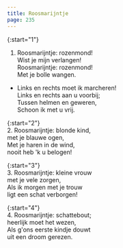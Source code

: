 ```yaml
---
title: Roosmarijntje
page: 235
---  
```



{:start="1"}  
1. Roosmarijntje: rozenmond!  
Wist je mijn verlangen!  
Roosmarijntje: rozenmond!  
Met je bolle wangen.  


- Links en rechts moet ik marcheren!  
Links en rechts aan u voorbij;  
Tussen helmen en geweren,  
Schoon ik met u vrij.  


{:start="2"}  
2. Roosmarijntje: blonde kind,  
met je blauwe ogen,  
Met je haren in de wind,  
nooit heb 'k u belogen!  


{:start="3"}  
3. Roosmarijntje: kleine vrouw  
met je vele zorgen,  
Als ik morgen met je trouw  
ligt een schat verborgen!  


{:start="4"}  
4. Roosmarijntje: schattebout;  
heerlijk moet het wezen,  
Als g'ons eerste kindje douwt  
uit een droom gerezen.  